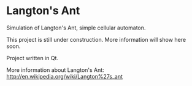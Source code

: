 # Langton's Ant

Simulation of Langton's Ant, simple cellular automaton.

This project is still under construction. More information will show here soon.

Project written in Qt.

More information about Langton's Ant: http://en.wikipedia.org/wiki/Langton%27s_ant
